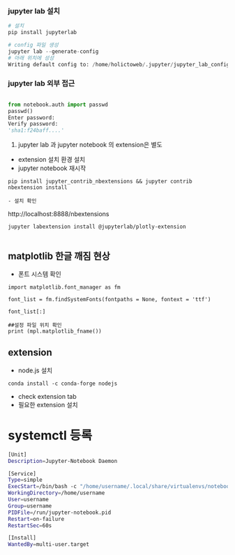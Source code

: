 ### jupyter lab 설치 

```python
# 설치 
pip install jupyterlab

# config 파일 생성 
jupyter lab --generate-config
# 아래 위치에 성성
Writing default config to: /home/holictoweb/.jupyter/jupyter_lab_config.py

```

### jupyter lab 외부 접근 

```python

from notebook.auth import passwd
passwd()
Enter password: 
Verify password: 
'sha1:f24baff....' 


```


1. jupyter lab 과 jupyter notebook 의 extension은 별도


- extension 설치 환경 설치 
- jupyter notebook 재시작 
```
pip install jupyter_contrib_nbextensions && jupyter contrib nbextension install 
```


```
- 설치 확인
```
http://localhost:8888/nbextensions  
```
jupyter labextension install @jupyterlab/plotly-extension


```



## matplotlib 한글 깨짐 현상 
- 폰트 시스템 확인
```
import matplotlib.font_manager as fm

font_list = fm.findSystemFonts(fontpaths = None, fontext = 'ttf')

font_list[:]
```


```
##설정 파일 위치 확인
print (mpl.matplotlib_fname())
```

## extension
- node.js 설치 
```
conda install -c conda-forge nodejs
```

- check extension tab
- 필요한 extension 설치 


# systemctl 등록


```bash
[Unit]
Description=Jupyter-Notebook Daemon

[Service]
Type=simple
ExecStart=/bin/bash -c "/home/username/.local/share/virtualenvs/notebook/bin/jupyter-notebook --no-browser --notebook-dir=/home/username"
WorkingDirectory=/home/username
User=username
Group=username
PIDFile=/run/jupyter-notebook.pid
Restart=on-failure
RestartSec=60s

[Install]
WantedBy=multi-user.target
```